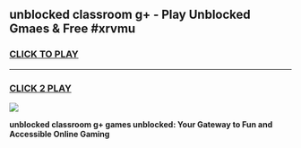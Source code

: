 
## unblocked classroom g+ - Play Unblocked Gmaes & Free #xrvmu
<h3>
<a href="https://news.freeplayer.one?title=unblocked_classroom_g+&ref=03M">CLICK TO PLAY</a></h3>
<hr>

<h3>
<a href="https://news.freeplayer.one?title=unblocked_classroom_g+&ref=03M">CLICK 2 PLAY</a>
  
</h3>

<a href="https://news.freeplayer.one?title=unblocked_classroom_g+&ref=03M"><img src="https://clearcache.store/games.png"></a>


**unblocked classroom g+ games unblocked: Your Gateway to Fun and Accessible Online Gaming**
